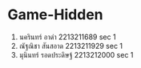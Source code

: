 # Game-Hidden
1) นครินทร์ อาดำ 2213211689 sec 1
2) ณัฐณิชา สันสอาด 2213211929 sec 1
3) มุนินทร์ รอดประดิษฐ์ 2213212000 sec 1
